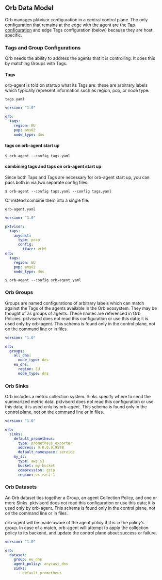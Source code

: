 ## Orb Data Model

Orb manages pktvisor configuration in a central control plane. The only configuration that remains at the edge with the
agent are the [Tap configuration](https://github.com/orb-community/pktvisor/blob/develop/RFCs/2021-04-16-75-taps.md) and edge Tags configuration (below) because they are host
specific.

### Tags and Group Configurations

Orb needs the ability to address the agents that it is controlling. It does this by matching Groups with Tags.

#### Tags

orb-agent is told on startup what its Tags are: these are arbitrary labels which typically represent information such as
region, pop, or node type.

`tags.yaml`

```yaml
version: "1.0"

orb:
  tags:
    region: EU
    pop: ams02
    node_type: dns
```

#### tags on orb-agent start up

```shell
$ orb-agent --config tags.yaml
```

#### combining tags and taps on orb-agent start up

Since both Taps and Tags are necessary for orb-agent start up, you can pass both in via two separate config files:

```shell
$ orb-agent --config taps.yaml --config tags.yaml
```

Or instead combine them into a single file:

`orb-agent.yaml`

```yaml
version: "1.0"

pktvisor:
  taps:
    anycast:
      type: pcap
      config:
        iface: eth0
orb:
  tags:
    region: EU
    pop: ams02
    node_type: dns
```

```shell
$ orb-agent --config orb-agent.yaml
```

### Orb Groups

Groups are named configurations of arbitrary labels which can match against the Tags of the agents available in the Orb
ecosystem. They may be thought of as groups of agents. These names are referenced in Orb Policies.
pktvisord does not read this configuration or use this data; it is used only by orb-agent. This schema is found only in
the control plane, not on the command line or in files.

```yaml
version: "1.0"

orb:
  groups:
    all_dns:
      node_type: dns
    eu_dns:
      region: EU
      node_type: dns
```

### Orb Sinks

Orb includes a metric collection system. Sinks specify where to send the summarized metric data. pktvisord does not read
this configuration or use this data; it is used only by orb-agent. This schema is found only in the control plane, not
on the command line or in files.

```yaml
version: "1.0"

orb:
  sinks:
    default_prometheus:
      type: prometheus_exporter
      address: 0.0.0.0:9598
      default_namespace: service
    my_s3:
      type: aws_s3
      bucket: my-bucket
      compression: gzip
      region: us-east-1
```

### Orb Datasets

An Orb dataset ties together a Group, an agent Collection Policy, and one or more Sinks. pktvisord does not read this
configuration or use this data; it is used only by orb-agent. This schema is found only in the control plane, not on the
command line or in files.

orb-agent will be made aware of the agent policy if it is in the policy's group. In case of a match, orb-agent will
attempt to apply the collection policy to its backend, and update the control plane about success or failure.

```yaml
version: "1.0"

orb:
  dataset:
    group: eu_dns
    agent_policy: anycast_dns
    sinks:
      - default_prometheus
```

